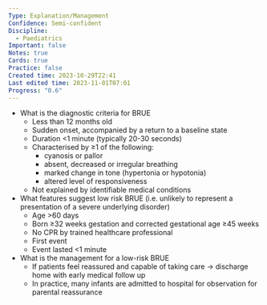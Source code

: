 ```yaml
---
Type: Explanation/Management
Confidence: Semi-confident
Discipline:
  - Paediatrics
Important: false
Notes: true
Cards: true
Practice: false
Created time: 2023-10-29T22:41
Last edited time: 2023-11-01T07:01
Progress: "0.6"
---
```

- What is the diagnostic criteria for BRUE
    - Less than 12 months old
    - Sudden onset, accompanied by a return to a baseline state
    - Duration <1 minute (typically 20-30 seconds)
    - Characterised by ≥1 of the following:
        - cyanosis or pallor
        - absent, decreased or irregular breathing
        - marked change in tone (hypertonia or hypotonia)
        - altered level of responsiveness
    - Not explained by identifiable medical conditions
- What features suggest low risk BRUE (i.e. unlikely to represent a presentation of a severe underlying disorder)
    - Age >60 days
    - Born ≥32 weeks gestation and corrected gestational age ≥45 weeks
    - No CPR by trained healthcare professional
    - First event
    - Event lasted <1 minute
- What is the management for a low-risk BRUE
    - If patients feel reassured and capable of taking care → discharge home with early medical follow up
    - In practice, many infants are admitted to hospital for observation for parental reassurance